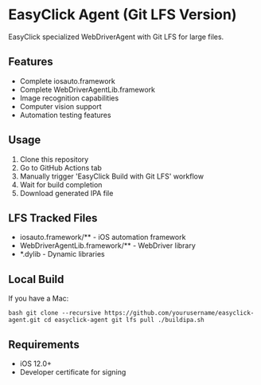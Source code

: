 ﻿# EasyClick Agent (Git LFS Version)

EasyClick specialized WebDriverAgent with Git LFS for large files.

## Features

- Complete iosauto.framework
- Complete WebDriverAgentLib.framework  
- Image recognition capabilities
- Computer vision support
- Automation testing features

## Usage

1. Clone this repository
2. Go to GitHub Actions tab
3. Manually trigger 'EasyClick Build with Git LFS' workflow
4. Wait for build completion
5. Download generated IPA file

## LFS Tracked Files

- iosauto.framework/** - iOS automation framework
- WebDriverAgentLib.framework/** - WebDriver library
- *.dylib - Dynamic libraries

## Local Build

If you have a Mac:

`bash
git clone --recursive https://github.com/yourusername/easyclick-agent.git
cd easyclick-agent
git lfs pull
./buildipa.sh
`

## Requirements

- iOS 12.0+
- Developer certificate for signing
